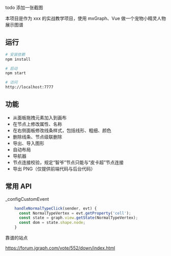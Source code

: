 todo 添加一张截图

本项目是作为 xxx 的实战教学项目，使用 mxGraph、Vue 做一个宠物小精灵人物展示图谱

## 运行

``` bash
# 安装依赖
npm install

# 启动
npm start

# 访问
http://localhost:7777
```

## 功能

- 从面板拖拽元素加入到画布
- 在节点上修改属性、名称
- 在右侧面板修改线条样式，包括线形、粗细、颜色
- 删除线条、节点级联删除
- 导出、导入图形
- 自动布局
- 导航器
- 节点连接校验，规定“智爷”节点只能与“皮卡超”节点连接
- 导出 PNG（仅提供前端代码与后台代码）

## 常用 API
_configCustomEvent

```js
    handleNormalTypeClick(sender, evt) {
      const NormalTypeVertex = evt.getProperty('cell');
      const state = graph.view.getState(NormalTypeVertex);
      const dom = state.shape.node;
    }
```

靠谱的站点

https://forum.jgraph.com/vote/552/down/index.html

